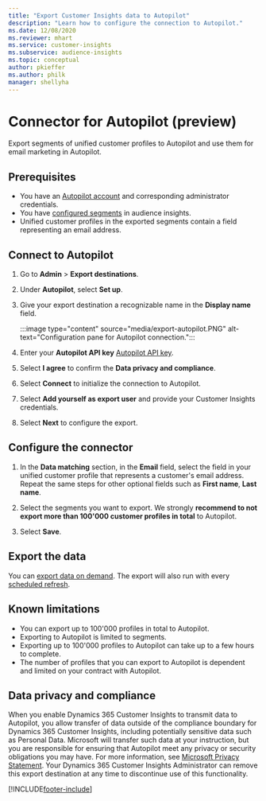 ```yaml
---
title: "Export Customer Insights data to Autopilot"
description: "Learn how to configure the connection to Autopilot."
ms.date: 12/08/2020
ms.reviewer: mhart
ms.service: customer-insights
ms.subservice: audience-insights
ms.topic: conceptual
author: pkieffer
ms.author: philk
manager: shellyha
---
```


# Connector for Autopilot (preview)

Export segments of unified customer profiles to Autopilot and use them for email marketing in Autopilot. 

## Prerequisites

-	You have an [Autopilot account](https://www.autopilothq.com/) and corresponding administrator credentials.
-	You have [configured segments](segments.md) in audience insights.
-	Unified customer profiles in the exported segments contain a field representing an email address.

## Connect to Autopilot

1. Go to **Admin** > **Export destinations**.

1. Under **Autopilot**, select **Set up**.

1. Give your export destination a recognizable name in the **Display name** field.

   :::image type="content" source="media/export-autopilot.PNG" alt-text="Configuration pane for Autopilot connection.":::

1. Enter your **Autopilot API key** [Autopilot API key](https://autopilot.docs.apiary.io/#).

1. Select **I agree** to confirm the **Data privacy and compliance**.

1. Select **Connect** to initialize the connection to Autopilot.

1. Select **Add yourself as export user** and provide your Customer Insights credentials.

1. Select **Next** to configure the export.

## Configure the connector

1. In the **Data matching** section, in the **Email** field, select the field in your unified customer profile that represents a customer's email address. Repeat the same steps for other optional fields such as **First name**, **Last name**.

1. Select the segments you want to export. We strongly **recommend to not export more than 100'000 customer profiles in total** to Autopilot. 

1. Select **Save**.

## Export the data

You can [export data on demand](export-destinations.md). The export will also run with every [scheduled refresh](system.md#schedule-tab).

## Known limitations

- You can export up to 100'000 profiles in total to Autopilot.
- Exporting to Autopilot is limited to segments.
- Exporting up to 100'000 profiles to Autopilot can take up to a few hours to complete. 
- The number of profiles that you can export to Autopilot is dependent and limited on your contract with Autopilot.

## Data privacy and compliance

When you enable Dynamics 365 Customer Insights to transmit data to Autopilot, you allow transfer of data outside of the compliance boundary for Dynamics 365 Customer Insights, including potentially sensitive data such as Personal Data. Microsoft will transfer such data at your instruction, but you are responsible for ensuring that Autopilot meet any privacy or security obligations you may have. For more information, see [Microsoft Privacy Statement](https://go.microsoft.com/fwlink/?linkid=396732).
Your Dynamics 365 Customer Insights Administrator can remove this export destination at any time to discontinue use of this functionality.


[!INCLUDE[footer-include](../includes/footer-banner.md)]